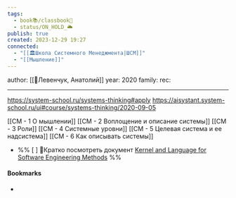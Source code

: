 ```yaml
---
tags:
  - book📚/classbook📖
  - status/ON_HOLD_🌥️
publish: true
created: 2023-12-29 19:27
connected:
  - "[[🏛Школа Системного Менеджмента|ШСМ]]"
  - "[[Мышление]]"
---
```

author: [[👤Левенчук, Анатолий]]
year: 2020
family:
rec:

---

https://system-school.ru/systems-thinking#apply
https://aisystant.system-school.ru/ui#course/systems-thinking/2020-09-05


[[СМ - 1 О мышлении]]
[[СМ - 2 Воплощение и описание системы]]
[[СМ - 3 Роли]]
[[СМ - 4 Системные уровни]]
[[СМ - 5 Целевая система и ее надсистема]]
[[СМ - 6 Как описывать системы]]


- %% [ ] 🍅Кратко посмотреть документ [Kernel and Language for Software Engineering Methods](https://www.omg.org/spec/Essence/1.2/PDF) %%

















#### Bookmarks
- 

